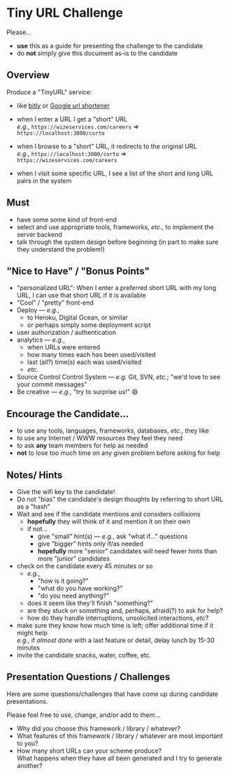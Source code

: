 # Tiny URL Challenge

Please...
- **use** this as a guide for presenting the challenge to the candidate
- do **not** simply give this document as-is to the candidate

## Overview

Produce a "TinyURL" service:

- like [bitly](https://bitly.com/) or [Google url shortener](https://goo.gl/)
- when I enter a URL I get a "short" URL<br/>
   _e.g._, `https://wizeservices.com/careers` &rArr; `https://localhost:3000/corto`

- when I browse to a "short" URL, it redirects to the original URL<br/>
   _e.g._, `https://localhost:3000/corto` &rArr;  `https://wizeservices.com/careers`

- when I visit some specific URL, I see a list of the short and long URL pairs in the system

## Must

- have some some kind of front-end
- select and use appropriate tools, frameworks, _etc_., to implement the server backend
- talk through the system design before beginning (in part to make sure they understand the problem!)

## "Nice to Have" / "Bonus Points"

- "personalized URL": When I enter a preferred short URL with my long URL, I can use that short URL if it is available
- "Cool" / "pretty" front-end
- Deploy &mdash; _e.g._,
  - to Heroku, Digital Ocean, or similar
  - or perhaps simply some deployment script
- user authorization / authentication
- analytics &mdash; _e.g._,
  - when URLs were entered
  - how many times each has been used/visited
  - last (all?) time(s) each was used/visited
  - _etc_.
- Source Control Control System &mdash; _e.g._ Git, SVN, _etc_.; "we'd love to see your commit messages"
- Be creative &mdash; _e.g._, "try to surprise us!" :smile:

## Encourage the Candidate...

- to use any tools, languages, frameworks, databases, _etc_., they like
- to use any Internet / WWW resources they feel they need
- to ask **any** team members for help as needed
- **not** to lose too much time on any given problem before asking for help

## Notes/ Hints

- Give the wifi key to the candidate!
- Do not "bias" the candidate's design thoughts by referring to short URL as a "hash"
- Wait and see if the candidate mentions and considers collisions
  - **hopefully** they will think of it and mention it on their own
  - if not...
    - give "small" hint(s) &mdash; _e.g._, ask "what if..." questions
    - give "bigger" hints only if/as needed
    - **hopefully** more "senior" candidates will need fewer hints than more "junior" candidates
- check on the candidate every 45 minutes or so
  - _e.g._,
    - "how is it going?"
    - "what do you have working?"
    - "do you need anything?"
  - does it seem like they'll finish "something?"
  - are they stuck on something and, perhaps, afraid(?) to ask for help?
  - how do they handle interruptions, unsolicited interactions, _etc_?
- make sure they know how much time is left; offer additional time if it might help<br/>
  _e.g._, if _almost done_ with a last feature or detail, delay lunch by 15-30 minutes
- invite the candidate snacks, water, coffee, etc.
  
## Presentation Questions / Challenges

Here are some questions/challenges that have come up during candidate presentations.

Please feel free to use, change, and/or add to them...

- Why did you choose this framework / library / whatever?
- What features of this framework / library / whatever are most important to you?
- How many short URLs can your scheme produce?<br/>
  What happens when they have all been generated and I try to generate another?
